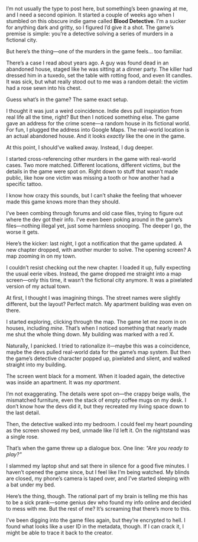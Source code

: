 I’m not usually the type to post here, but something’s been gnawing at me, and I need a second opinion. It started a couple of weeks ago when I stumbled on this obscure indie game called **Blood Detective**. I’m a sucker for anything dark and gritty, so I figured I’d give it a shot. The game’s premise is simple: you’re a detective solving a series of murders in a fictional city.

But here’s the thing—one of the murders in the game feels... too familiar.

There’s a case I read about years ago. A guy was found dead in an abandoned house, staged like he was sitting at a dinner party. The killer had dressed him in a tuxedo, set the table with rotting food, and even lit candles. It was sick, but what really stood out to me was a random detail: the victim had a rose sewn into his chest.

Guess what’s in the game? The same exact setup.

I thought it was just a weird coincidence. Indie devs pull inspiration from real life all the time, right? But then I noticed something else. The game gave an address for the crime scene—a random house in its fictional world. For fun, I plugged the address into Google Maps. The real-world location is an actual abandoned house. And it looks *exactly* like the one in the game.

At this point, I should’ve walked away. Instead, I dug deeper.

I started cross-referencing other murders in the game with real-world cases. Two more matched. Different locations, different victims, but the details in the game were spot on. Right down to stuff that wasn’t made public, like how one victim was missing a tooth or how another had a specific tattoo.

I know how crazy this sounds, but I can’t shake the feeling that whoever made this game knows more than they should.

I’ve been combing through forums and old case files, trying to figure out where the dev got their info. I’ve even been poking around in the game’s files—nothing illegal yet, just some harmless snooping. The deeper I go, the worse it gets.

Here’s the kicker: last night, I got a notification that the game updated. A new chapter dropped, with another murder to solve. The opening screen? A map zooming in on my town.

I couldn’t resist checking out the new chapter. I loaded it up, fully expecting the usual eerie vibes. Instead, the game dropped me straight into a map screen—only this time, it wasn’t the fictional city anymore. It was a pixelated version of my actual town.

At first, I thought I was imagining things. The street names were slightly different, but the layout? Perfect match. My apartment building was even on there.

I started exploring, clicking through the map. The game let me zoom in on houses, including *mine*. That’s when I noticed something that nearly made me shut the whole thing down. My building was marked with a red X.

Naturally, I panicked. I tried to rationalize it—maybe this was a coincidence, maybe the devs pulled real-world data for the game’s map system. But then the game’s detective character popped up, pixelated and silent, and walked straight into my building.

The screen went black for a moment. When it loaded again, the detective was inside an apartment. It was *my apartment*.

I’m not exaggerating. The details were spot on—the crappy beige walls, the mismatched furniture, even the stack of empty coffee mugs on my desk. I don’t know how the devs did it, but they recreated my living space down to the last detail.

Then, the detective walked into my bedroom. I could feel my heart pounding as the screen showed my bed, unmade like I’d left it. On the nightstand was a single rose.

That’s when the game threw up a dialogue box. One line: *"Are you ready to play?"*

I slammed my laptop shut and sat there in silence for a good five minutes. I haven’t opened the game since, but I feel like I’m being watched. My blinds are closed, my phone’s camera is taped over, and I’ve started sleeping with a bat under my bed.

Here’s the thing, though. The rational part of my brain is telling me this has to be a sick prank—some genius dev who found my info online and decided to mess with me. But the rest of me? It’s screaming that there’s more to this.

I’ve been digging into the game files again, but they’re encrypted to hell. I found what looks like a user ID in the metadata, though. If I can crack it, I might be able to trace it back to the creator.